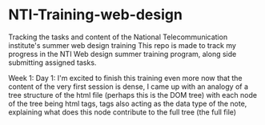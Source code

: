 # NTI-Training-web-design
Tracking the tasks and content of the National Telecommunication institute's summer web design training
This repo is made to track my progress in the NTI Web design summer training program, along side submitting assigned tasks.


Week 1:
    Day 1:
        I'm excited to finish this training even more now that the content of the very first session is dense, I came up with an analogy of a tree structure of the html file (perhaps this is the DOM tree) with each node of the tree being html tags, tags also acting as the data type of the note, explaining what does this node contribute to the full tree (the full file) 
